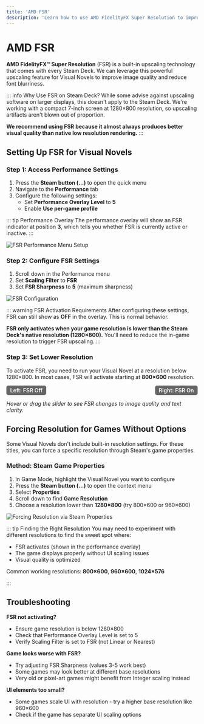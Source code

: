 ```yaml
---
title: 'AMD FSR'
description: 'Learn how to use AMD FidelityFX Super Resolution to improve visual quality in Visual Novels on Steam Deck'
---
```


# AMD FSR

**AMD FidelityFX™ Super Resolution** (FSR) is a built-in upscaling technology that comes with every Steam Deck. We can leverage this powerful upscaling feature for Visual Novels to improve image quality and reduce font blurriness.

::: info Why Use FSR on Steam Deck?
While some advise against upscaling software on larger displays, this doesn't apply to the Steam Deck. We're working with a compact 7-inch screen at 1280×800 resolution, so upscaling artifacts aren't blown out of proportion.

**We recommend using FSR because it almost always produces better visual quality than native low resolution rendering.**
:::

## Setting Up FSR for Visual Novels

### Step 1: Access Performance Settings

1. Press the **Steam button (…)** to open the quick menu
2. Navigate to the **Performance** tab
3. Configure the following settings:
   - Set **Performance Overlay Level** to **5**
   - Enable **Use per-game profile**

::: tip Performance Overlay
The performance overlay will show an FSR indicator at position **3**, which tells you whether FSR is currently active or inactive.
:::

![FSR Performance Menu Setup](/img/tutorials/fsr/fsr_menu_1_resize.webp)

### Step 2: Configure FSR Settings

1. Scroll down in the Performance menu
2. Set **Scaling Filter** to **FSR**
3. Set **FSR Sharpness** to **5** (maximum sharpness)

![FSR Configuration](/img/tutorials/fsr/fsr_menu_2_resize.webp)

::: warning FSR Activation Requirements
After configuring these settings, FSR can still show as **OFF** in the overlay. This is normal behavior.

**FSR only activates when your game resolution is lower than the Steam Deck's native resolution (1280×800).** You'll need to reduce the in-game resolution to trigger FSR upscaling.
:::

### Step 3: Set Lower Resolution

To activate FSR, you need to run your Visual Novel at a resolution below 1280×800. In most cases, FSR will activate starting at **800×600** resolution.

<ClientOnly>
  <ImageCompare class="shadow-lg rounded-2xl">
    <template v-slot:left>
      <img src="/img/tutorials/fsr/fsr_off.webp" alt="FSR Off" />
    </template>
    <template v-slot:right>
      <img src="/img/tutorials/fsr/fsr_on.webp" alt="FSR On" />
    </template>
  </ImageCompare>
</ClientOnly>

<div class="image-compare-wrapper" style="max-width:600px; margin: auto;">
  <div class="image-compare-captions" aria-label="Image compare captions" role="note">
    <span class="caption-left">Left: FSR Off</span>
    <span class="caption-right">Right: FSR On</span>
  </div>
</div>



*Hover or drag the slider to see FSR changes to image quality and text clarity.*

## Forcing Resolution for Games Without Options

Some Visual Novels don't include built-in resolution settings. For these titles, you can force a specific resolution through Steam's game properties.

### Method: Steam Game Properties

1. In Game Mode, highlight the Visual Novel you want to configure
2. Press the **Steam button (…)** to open the context menu
3. Select **Properties**
4. Scroll down to find **Game Resolution**
5. Choose a resolution lower than **1280×800** (try 800×600 or 960×600)

![Forcing Resolution via Steam Properties](/img/tutorials/fsr/fsr_resolution_change_steam.webp)

::: tip Finding the Right Resolution
You may need to experiment with different resolutions to find the sweet spot where:
- FSR activates (shown in the performance overlay)
- The game displays properly without UI scaling issues
- Visual quality is optimized

Common working resolutions: **800×600**, **960×600**, **1024×576**

:::

## Troubleshooting

**FSR not activating?**
- Ensure game resolution is below 1280×800
- Check that Performance Overlay Level is set to 5
- Verify Scaling Filter is set to FSR (not Linear or Nearest)

**Game looks worse with FSR?**
- Try adjusting FSR Sharpness (values 3-5 work best)
- Some games may look better at different base resolutions
- Very old or pixel-art games might benefit from Integer scaling instead

**UI elements too small?**
- Some games scale UI with resolution - try a higher base resolution like 960×600
- Check if the game has separate UI scaling options

<style>
.image-compare-captions {
  display: flex;
  justify-content: space-between;
  margin-top: 0.5rem;
  font-weight: 600;
}

.caption-left,
.caption-right {
  background-color: rgba(0, 0, 0, 0.6);
  color: #fff;
  padding: 4px 10px;
  border-radius: 5px;
  user-select: none;
}
</style>

